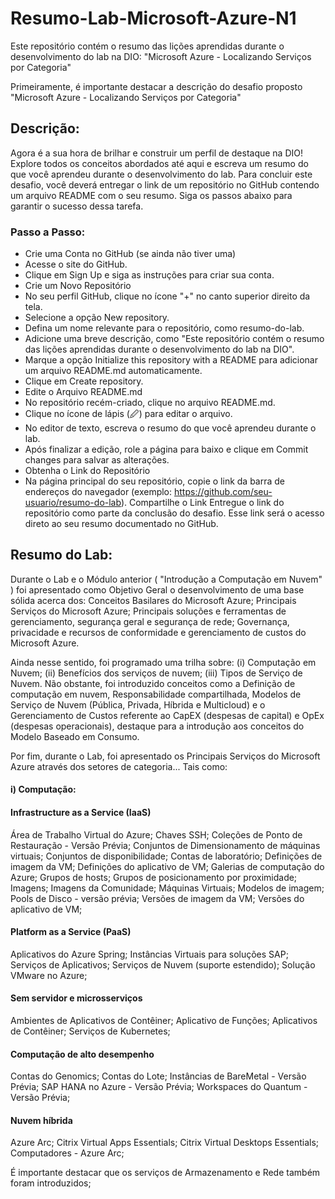 # Resumo-Lab-Microsoft-Azure-N1
Este repositório contém o resumo das lições aprendidas durante o desenvolvimento do lab na DIO: "Microsoft Azure - Localizando Serviços por Categoria"

Primeiramente, é importante destacar a descrição do desafio proposto "Microsoft Azure - Localizando Serviços por Categoria"

## Descrição:

Agora é a sua hora de brilhar e construir um perfil de destaque na DIO! Explore todos os conceitos abordados até aqui e escreva um resumo do que você aprendeu durante o desenvolvimento do lab. Para concluir este desafio, você deverá entregar o link de um repositório no GitHub contendo um arquivo README com o seu resumo. Siga os passos abaixo para garantir o sucesso dessa tarefa.

### Passo a Passo:
- Crie uma Conta no GitHub (se ainda não tiver uma)
- Acesse o site do GitHub.
- Clique em Sign Up e siga as instruções para criar sua conta.
- Crie um Novo Repositório
- No seu perfil GitHub, clique no ícone "+" no canto superior direito da tela.
- Selecione a opção New repository.
- Defina um nome relevante para o repositório, como resumo-do-lab.
- Adicione uma breve descrição, como "Este repositório contém o resumo das lições aprendidas durante o desenvolvimento do lab na DIO".
- Marque a opção Initialize this repository with a README para adicionar um arquivo README.md automaticamente.
- Clique em Create repository.
- Edite o Arquivo README.md
- No repositório recém-criado, clique no arquivo README.md.
- Clique no ícone de lápis (🖉) para editar o arquivo.
- No editor de texto, escreva o resumo do que você aprendeu durante o lab.
- Após finalizar a edição, role a página para baixo e clique em Commit changes para salvar as alterações.
- Obtenha o Link do Repositório
- Na página principal do seu repositório, copie o link da barra de endereços do navegador (exemplo: https://github.com/seu-usuario/resumo-do-lab).
Compartilhe o Link
Entregue o link do repositório como parte da conclusão do desafio. Esse link será o acesso direto ao seu resumo documentado no GitHub.

## Resumo do Lab:

Durante o Lab e o Módulo anterior ( "Introdução a Computação em Nuvem" ) foi apresentado como Objetivo Geral o desenvolvimento de uma base sólida acerca dos: Conceitos Basilares do Microsoft Azure; Principais Serviços do Microsoft Azure; Principais soluções e ferramentas de gerenciamento, segurança geral e segurança de rede; Governança, privacidade e recursos de conformidade e gerenciamento de custos do Microsoft Azure.

Ainda nesse sentido, foi programado uma trilha sobre: (i) Computação em Nuvem; (ii) Benefícios dos serviços de nuvem; (iii) Tipos de Serviço de Nuvem. Não obstante, foi introduzido conceitos como a Definição de computação em nuvem, Responsabilidade compartilhada, Modelos de Serviço de Nuvem (Pública, Privada, Híbrida e Multicloud) e o Gerenciamento de Custos referente ao CapEX (despesas de capital) e OpEx (despesas operacionais), destaque para a introdução aos conceitos do Modelo Baseado em Consumo.

Por fim, durante o Lab, foi apresentado os Principais Serviços do Microsoft Azure através dos setores de categoria... Tais como: 

#### i) Computação:

#### Infrastructure as a Service (IaaS)

Área de Trabalho Virtual do Azure;
Chaves SSH;
Coleções de Ponto de Restauração - Versão Prévia;
Conjuntos de Dimensionamento de máquinas virtuais;
Conjuntos de disponibilidade;
Contas de laboratório;
Definições de imagem da VM;
Definições do aplicativo de VM;
Galerias de computação do Azure;
Grupos de hosts;
Grupos de posicionamento por proximidade;
Imagens; 
Imagens da Comunidade; 
Máquinas Virtuais;
Modelos de imagem; 
Pools de Disco - versão prévia;
Versões de imagem da VM;
Versões do aplicativo de VM;

#### Platform as a Service (PaaS)

Aplicativos do Azure Spring;
Instâncias Virtuais para soluções SAP;
Serviços de Aplicativos;
Serviços de Nuvem (suporte estendido);
Solução VMware no Azure;

#### Sem servidor e microsserviços

Ambientes de Aplicativos de Contêiner;
Aplicativo de Funções;
Aplicativos de Contêiner;
Serviços de Kubernetes;

#### Computação de alto desempenho

Contas do Genomics;
Contas do Lote;
Instâncias de BareMetal - Versão Prévia;
SAP HANA no Azure - Versão Prévia;
Workspaces do Quantum - Versão Prévia;

#### Nuvem híbrida

Azure Arc;
Citrix Virtual Apps Essentials;
Citrix Virtual Desktops Essentials;
Computadores - Azure Arc;

É importante destacar que os serviços de Armazenamento e Rede também foram introduzidos;
